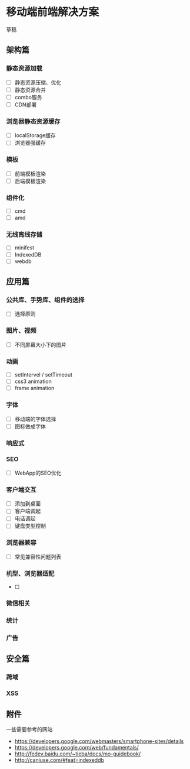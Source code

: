 移动端前端解决方案
==========================================

草稿

## 架构篇

### 静态资源加载

- [ ] 静态资源压缩、优化
- [ ] 静态资源合并
- [ ] combo服务
- [ ] CDN部署

### 浏览器静态资源缓存

- [ ] localStorage缓存
- [ ] 浏览器强缓存

### 模板

- [ ] 前端模板渲染
- [ ] 后端模板渲染

### 组件化

- [ ] cmd
- [ ] amd

### 无线离线存储

- [ ] minifest
- [ ] IndexedDB
- [ ] webdb

## 应用篇

### 公共库、手势库、组件的选择
- [ ] 选择原则 

### 图片、视频
- [ ] 不同屏幕大小下的图片

### 动画

- [ ] setIntervel / setTimeout
- [ ] css3 animation
- [ ] frame animation

### 字体
- [ ] 移动端的字体选择
- [ ] 图标做成字体

### 响应式

### SEO
- [ ] WebApp的SEO优化

### 客户端交互
- [ ] 添加到桌面
- [ ] 客户端调起
- [ ] 电话调起
- [ ] 键盘类型控制

### 浏览器兼容
- [ ] 常见兼容性问题列表

### 机型、浏览器适配
- [ ] 

### 微信相关

### 统计

### 广告

## 安全篇

### 跨域

### XSS

## 附件

一些需要参考的网站

 - https://developers.google.com/webmasters/smartphone-sites/details
 - https://developers.google.com/web/fundamentals/
 - http://fedev.baidu.com/~tieba/docs/mo-guidebook/
 - http://caniuse.com/#feat=indexeddb
